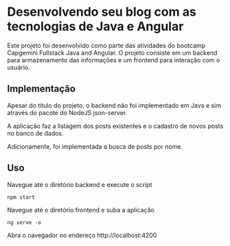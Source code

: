 # Desenvolvendo seu blog com as tecnologias de Java e Angular

Este projeto foi desenvolvido como parte das atividades do bootcamp Capgemini Fullstack Java and Angular. O projeto consiste em um backend para armazenamento das informações e um frontend para interação com o usuário.

## Implementação

Apesar do título do projeto, o backend não foi implementado em Java e sim através do pacote do NodeJS json-server.

A aplicação faz a listagem dos posts existentes e o cadastro de novos posts no banco de dados. 

Adicionamente, foi implementada a busca de posts por nome.

## Uso

Navegue até o diretório backend e execute o script

```
npm start
```

Navegue até o diretório frontend e suba a aplicação 

```
ng serve -o
```

Abra o navegador no endereço http://localhost:4200
